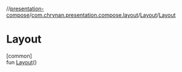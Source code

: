 //[presentation-compose](../../../index.md)/[com.chrynan.presentation.compose.layout](../index.md)/[Layout](index.md)/[Layout](-layout.md)

# Layout

[common]\
fun [Layout](-layout.md)()
